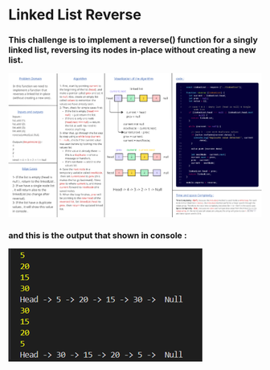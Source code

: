 # Linked List Reverse 

### This challenge is to implement a reverse() function for a singly linked list, reversing its nodes in-place without creating a new list. 

![reverse](../images/reverseFunction.png)

### and this is the output that shown in console :

![reverseoutput](../images/reverseOutput.png)